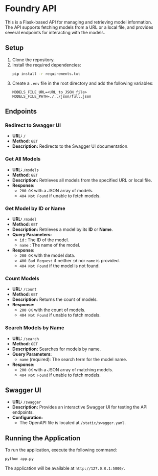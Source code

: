 # Foundry API

This is a Flask-based API for managing and retrieving model information.</br>
The API supports fetching models from a URL or a local file, and provides several endpoints for interacting with the models.

## Setup

1. Clone the repository.
2. Install the required dependencies:
    ```sh
    pip install -r requirements.txt
    ```
3. Create a `.env` file in the root directory and add the following variables:
    ```properties
    MODELS_FILE_URL=<URL_to_JSON_file>
    MODELS_FILE_PATH=./../json/full.json
    ```

## Endpoints

### Redirect to Swagger UI

- **URL:** `/`
- **Method:** `GET`
- **Description:** Redirects to the Swagger UI documentation.

### Get All Models

- **URL:** `/models`
- **Method:** `GET`
- **Description:** Retrieves all models from the specified URL or local file.
- **Response:**
    - `200 OK` with a JSON array of models.
    - `404 Not Found` if unable to fetch models.

### Get Model by ID or Name

- **URL:** `/model`
- **Method:** `GET`
- **Description:** Retrieves a model by its **ID** or **Name**.
- **Query Parameters:**
    - `id` : The ID of the model.
    - `name` : The name of the model.
- **Response:**
    - `200 OK` with the model data.
    - `400 Bad Request` if neither `id` nor `name` is provided.
    - `404 Not Found` if the model is not found.

### Count Models

- **URL:** `/count`
- **Method:** `GET`
- **Description:** Returns the count of models.
- **Response:**
    - `200 OK` with the count of models.
    - `404 Not Found` if unable to fetch models.

### Search Models by Name

- **URL:** `/search`
- **Method:** `GET`
- **Description:** Searches for models by name.
- **Query Parameters:**
    - `name` (required): The search term for the model name.
- **Response:**
    - `200 OK` with a JSON array of matching models.
    - `404 Not Found` if unable to fetch models.

## Swagger UI

- **URL:** `/swagger`
- **Description:** Provides an interactive Swagger UI for testing the API endpoints.
- **Configuration:**
    - The OpenAPI file is located at `/static/swagger.yaml`.

## Running the Application

To run the application, execute the following command:

```sh
python app.py
```

The application will be available at `http://127.0.0.1:5000/`.
